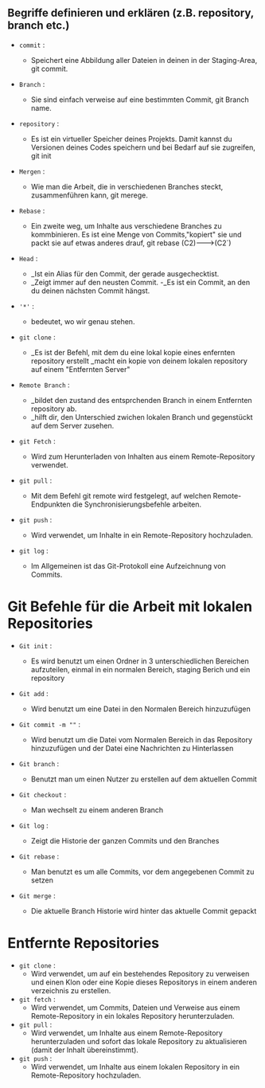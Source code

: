 ## Begriffe definieren und erklären (z.B. repository, branch etc.)

- `commit` : 
  - Speichert eine Abbildung aller Dateien in deinen in der Staging-Area,  git commit. 

- `Branch` : 
  - Sie sind einfach verweise auf eine bestimmten Commit, git Branch name.

- `repository` :
  - Es ist ein virtueller Speicher deines Projekts. Damit kannst du Versionen deines Codes speichern und bei Bedarf auf sie zugreifen, git init

- `Mergen` :
  - Wie man die Arbeit, die in verschiedenen Branches steckt, zusammenführen kann, git merege.

- `Rebase` :
  - Ein zweite weg, um Inhalte aus verschiedene Branches zu kommbinieren. Es ist eine Menge von Commits,"kopiert" sie und packt sie auf etwas anderes drauf, git rebase (C2)--->(C2`)

- `Head` :
  - _Ist ein Alias für den Commit, der gerade ausgechecktist.
  - _Zeigt immer auf den neusten Commit.
  -_Es ist ein Commit, an den du deinen nächsten Commit hängst.

- `'*'` :
  - bedeutet, wo wir genau stehen.

- `git clone` :
  - _Es ist der Befehl, mit dem du eine lokal kopie eines enfernten repository erstellt 
           _macht ein kopie von deinem lokalen repository auf einem "Entfernten Server"

- `Remote Branch` :
  - _bildet den zustand des entsprchenden Branch in einem Entfernten repository ab.
  - _hilft dir, den Unterschied zwichen lokalen Branch und gegenstückt auf dem Server zusehen.

- `git Fetch` :
  - Wird zum Herunterladen von Inhalten aus einem Remote-Repository verwendet.

- `git pull` :
  - Mit dem Befehl git remote wird festgelegt, auf welchen Remote-Endpunkten die Synchronisierungsbefehle arbeiten.

- `git push` :
  - Wird verwendet, um Inhalte in ein Remote-Repository hochzuladen.

- `git log` :
  - Im Allgemeinen ist das Git-Protokoll eine Aufzeichnung von Commits.

# Git Befehle für die Arbeit mit lokalen Repositories

- `Git init` :
  - Es wird benutzt um einen Ordner in 3 unterschiedlichen Bereichen aufzuteilen, einmal in ein normalen
   Bereich, staging Berich und ein repository

- `Git add` :
  - Wird benutzt um eine Datei in den Normalen Bereich hinzuzufügen

- `Git commit -m ""` : 
  - Wird benutzt um die Datei vom Normalen Bereich in das Repository hinzuzufügen und der Datei eine Nachrichten
    zu Hinterlassen 

- `Git branch` :
  - Benutzt man um einen Nutzer zu erstellen auf dem aktuellen Commit

- `Git checkout` :
  - Man wechselt zu einem anderen Branch

- `Git log` :
  - Zeigt die Historie der ganzen Commits und den Branches

- `Git rebase` :
  - Man benutzt es um alle Commits, vor dem angegebenen Commit zu setzen 

- `Git merge` :
  - Die aktuelle Branch Historie wird hinter das aktuelle Commit gepackt

# Entfernte Repositories
- `git clone` :
  - Wird verwendet, um auf ein bestehendes Repository zu verweisen und einen Klon 
  oder eine Kopie dieses Repositorys in einem anderen verzeichnis zu erstellen.
- `git fetch` : 
  - Wird verwendet, um Commits, Dateien und Verweise aus einem
    Remote-Repository in ein lokales Repository herunterzuladen.
- `git pull` :
  - Wird verwendet, um Inhalte aus einem Remote-Repository herunterzuladen 
    und sofort das lokale Repository zu aktualisieren (damit der Inhalt übereinstimmt).
- `git push` :
  - Wird verwendet, um Inhalte aus einem lokalen Repository in ein Remote-Repository hochzuladen.

